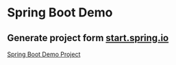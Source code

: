 # Spring Boot Demo

## Generate project form [start.spring.io](https://start.spring.io/)

[Spring Boot Demo Project](https://start.spring.io/#!type=gradle-project&language=java&platformVersion=2.7.0&packaging=jar&jvmVersion=18&groupId=com.project&artifactId=demo&name=demo&description=Demo%20project%20for%20Spring%20Boot&packageName=com.project.demo&dependencies=lombok,h2,postgresql,data-jpa,actuator,data-rest,data-rest-explorer)
